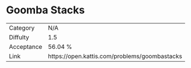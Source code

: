 # Goomba Stacks

<table>
    <tr>
        <td>Category</td>
        <td>N/A</td>
    </tr>
    <tr>
        <td>Diffulty</td>
        <td>1.5</td>
    </tr>
    <tr>
        <td>Acceptance</td>
        <td>56.04 %</td>
    </tr>
    <tr>
        <td>Link</td>
        <td>https://open.kattis.com/problems/goombastacks</td>
    </tr>
</table>